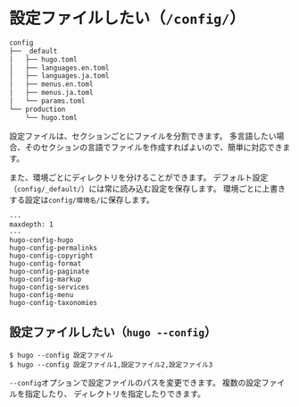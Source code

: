# 設定ファイルしたい（`/config/`）

```txt
config
├── _default
│   ├── hugo.toml
│   ├── languages.en.toml
│   ├── languages.ja.toml
│   ├── menus.en.toml
│   ├── menus.ja.toml
│   └── params.toml
└── production
    └── hugo.toml
```

設定ファイルは、セクションごとにファイルを分割できます。
多言語したい場合、そのセクションの言語でファイルを作成すればよいので、簡単に対応できます。

また、環境ごとにディレクトリを分けることができます。
デフォルト設定（`config/_default/`）には常に読み込む設定を保存します。
環境ごとに上書きする設定は`config/環境名/`に保存します。

```{toctree}
---
maxdepth: 1
---
hugo-config-hugo
hugo-config-permalinks
hugo-config-copyright
hugo-config-format
hugo-config-paginate
hugo-config-markup
hugo-config-services
hugo-config-menu
hugo-config-taxonomies
```

## 設定ファイルしたい（`hugo --config`）

```console
$ hugo --config 設定ファイル
$ hugo --config 設定ファイル1,設定ファイル2,設定ファイル3
```

`--config`オプションで設定ファイルのパスを変更できます。
複数の設定ファイルを指定したり、
ディレクトリを指定したりできます。
